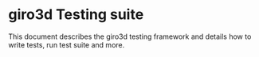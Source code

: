 # giro3d Testing suite

This document describes the giro3d testing framework and details how to write tests, run test suite and more.


